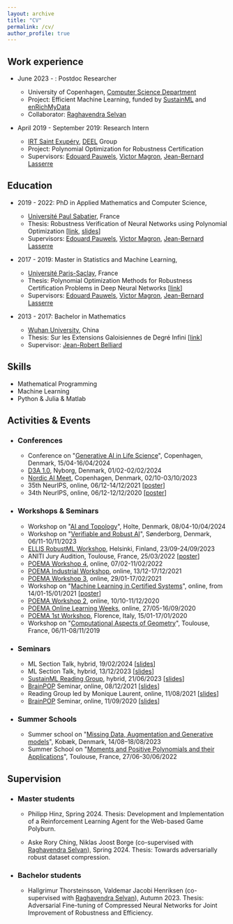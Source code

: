 ```yaml
---
layout: archive
title: "CV"
permalink: /cv/
author_profile: true
---
```


Work experience
---
* June 2023 - : Postdoc Researcher
  * University of Copenhagen, [Computer Science Department](https://di.ku.dk/english/)
  * Project: Efficient Machine Learning, funded by [SustainML](https://sustainml.eu/) and [enRichMyData](https://enrichmydata.eu/)
  * Collaborator: [Raghavendra Selvan](https://raghavian.github.io/)

* April 2019 - September 2019: Research Intern
  * [IRT Saint Exupéry](https://www.irt-saintexupery.com/), [DEEL](https://www.deel.ai/) Group
  * Project: Polynomial Optimization for Robustness Certification
  * Supervisors: [Edouard Pauwels](https://www.irit.fr/~Edouard.Pauwels/), [Victor Magron](https://homepages.laas.fr/vmagron/), [Jean-Bernard Lasserre](https://homepages.laas.fr/lasserre/drupal/home/)

Education
---
* 2019 - 2022: PhD in Applied Mathematics and Computer Science, 
  * [Université Paul Sabatier](https://www.univ-tlse3.fr/), France
  * Thesis: Robustness Verification of Neural Networks using Polynomial Optimization [[link](https://theses.hal.science/tel-04008562/document), [slides](http://tongchen779.github.io/files/PhD_defense.pdf)]
  * Supervisors: [Edouard Pauwels](https://www.irit.fr/~Edouard.Pauwels/), [Victor Magron](https://homepages.laas.fr/vmagron/), [Jean-Bernard Lasserre](https://homepages.laas.fr/lasserre/drupal/home/)
  
* 2017 - 2019: Master in Statistics and Machine Learning, 
  * [Université Paris-Saclay](https://www.imo.universite-paris-saclay.fr/en/), France
  * Thesis: Polynomial Optimization Methods for Robustness Certification Problems in Deep Neural Networks [[link](http://tongchen779.github.io/files/Master_thesis.pdf)]
  * Supervisors: [Edouard Pauwels](https://www.irit.fr/~Edouard.Pauwels/), [Victor Magron](https://homepages.laas.fr/vmagron/), [Jean-Bernard Lasserre](https://homepages.laas.fr/lasserre/drupal/home/)

* 2013 - 2017: Bachelor in Mathematics
  * [Wuhan University](http://maths.whu.edu.cn/Englishversion/index.htm), China
  * Thesis: Sur les Extensions Galoisiennes de Degré Infini [[link](http://tongchen779.github.io/files/Bachelor_thesis.pdf)]
  * Supervisor: [Jean-Robert Belliard](https://jrbelliard.perso.math.cnrs.fr/)

Skills
---
* Mathematical Programming
* Machine Learning
* Python & Julia & Matlab

## Activities & Events

  * ### Conferences
    * Conference on "[Generative AI in Life Science](https://genlife.dk/)", Copenhagen, Denmark, 15/04-16/04/2024
    * [D3A 1.0](https://d3aconference.dk/d3a-1-0/), Nyborg, Denmark, 01/02-02/02/2024
    * [Nordic AI Meet](https://2023.nordicaimeet.com/), Copenhagen, Denmark, 02/10-03/10/2023
    * 35th NeurIPS, online, 06/12-14/12/2021 [[poster](http://tongchen779.github.io/files/poster_nips2021.pdf)]
    * 34th NeurIPS, online, 06/12-12/12/2020 [[poster](http://tongchen779.github.io/files/poster_nips2020.pdf)]

  * ### Workshops & Seminars
    * Workshop on "[AI and Topology](https://di.ku.dk/english/event-calendar-2024/international-workshop-on-ai-and-topology/)", Holte, Denmark, 08/04-10/04/2024
    * Workshop on "[Verifiable and Robust AI](https://direc.dk/workshop-on-verifiable-and-robust-ai-2/)", Sønderborg, Denmark, 06/11-10/11/2023
    * [ELLIS RobustML Workshop](https://sites.google.com/view/ellis-robust-ml-workshop/home), Helsinki, Finland, 23/09-24/09/2023
    * ANITI Jury Audition, Toulouse, France, 25/03/2022 [[poster](http://tongchen779.github.io/files/poster_ANITI.pdf)]
    * [POEMA Workshop 4](http://poema-network.eu/index.php/news-and-events/project-workshops/16-poema-workshop-4), online, 07/02-11/02/2022
    * [POEMA Industrial Workshop](http://poema-network.eu/index.php/news-and-events/project-workshops/15-poema-industrial-workshop), online, 13/12-17/12/2021
    * [POEMA Workshop 3](http://poema-network.eu/index.php/news-and-events/project-workshops/9-poema-workshop-3), online, 29/01-17/02/2021
    * Workshop on "[Machine Learning in Certified Systems](https://mlcertifiedsystems.deel.ai/)", online, from 14/01-15/01/2021 [[poster](http://tongchen779.github.io/files/poster_nips2020.pdf)]
    * [POEMA Workshop 2](http://poema-network.eu/index.php/news-and-events/project-workshops/6-poema-learning-week-and-2nd-workshop), online, 10/10-11/12/2020 
    * [POEMA Online Learning Weeks](http://poema-network.eu/index.php/news-and-events/project-workshops/7-poema-online-learning-weeks), online, 27/05-16/09/2020
    * [POEMA 1st Workshop](http://poema-network.eu/index.php/news-and-events/project-workshops/2-poema-1st-workshop), Florence, Italy, 15/01-17/01/2020
    * Workshop on "[Computational Aspects of Geometry](https://perso.math.univ-toulouse.fr/statistics-geometry-and-topology/accueil/computational-aspects-of-geometry/)", Toulouse, France, 06/11-08/11/2019

  * ### Seminars
    * ML Section Talk, hybrid, 19/02/2024 [[slides](http://tongchen779.github.io/files/presentation_section24.pdf)]
    * ML Section Talk, hybrid, 13/12/2023 [[slides](http://tongchen779.github.io/files/presentation_section23.pdf)]
    * [SustainML Reading Group](https://github.com/saintslab/SustainableML), hybrid, 21/06/2023 [[slides](http://tongchen779.github.io/files/presentation_image.pdf)]
    * [BrainPOP](https://homepages.laas.fr/vmagron/brainpop.html) Seminar, online, 08/12/2021 [[slides](http://tongchen779.github.io/files/presentation_brainpop_zonotope.pdf)]
    * Reading Group led by Monique Laurent, online, 11/08/2021 [[slides](http://tongchen779.github.io/files/presentation_reading.pdf)]
    * [BrainPOP](https://homepages.laas.fr/vmagron/brainpop.html) Seminar, online, 11/09/2020 [[slides](http://tongchen779.github.io/files/presentation_brainpop_lip.pdf)]

  * ### Summer Schools
    * Summer school on "[Missing Data, Augmentation and Generative models](https://missing-data.compute.dtu.dk/)", Kobæk, Denmark, 14/08–18/08/2023
    * Summer School on "[Moments and Positive Polynomials and their Applications](https://indico.math.cnrs.fr/event/7624/)", Toulouse, France, 27/06-30/06/2022

  
## Supervision

  * ### Master students
    * Philipp Hinz, Spring 2024. Thesis: Development and Implementation of a Reinforcement Learning Agent for the Web-based Game Polyburn.

    * Aske Rory Ching, Niklas Joost Borge (co-supervised with [Raghavendra Selvan](https://raghavian.github.io/)), Spring 2024. Thesis: Towards adversarially robust dataset compression.

  * ### Bachelor students
    * Hallgrimur Thorsteinsson, Valdemar Jacobi Henriksen (co-supervised with [Raghavendra Selvan](https://raghavian.github.io/)), Autumn 2023. Thesis: Adversarial Fine-tuning of Compressed Neural Networks for Joint Improvement of Robustness and Efficiency.